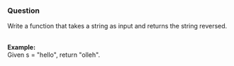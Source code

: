### Question
Write a function that takes a string as input and returns the string reversed.<br/><br/>

__Example:__<br/>
Given s = "hello", return "olleh".

